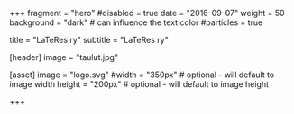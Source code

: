 +++
fragment = "hero"
#disabled = true
date = "2016-09-07"
weight = 50
background = "dark" # can influence the text color
#particles = true

title = "LaTeRes ry"
subtitle = "LaTeRes ry"

[header]
  image = "taulut.jpg"

[asset]
  image = "logo.svg"
  #width = "350px" # optional - will default to image width
  height = "200px" # optional - will default to image height
  
+++
